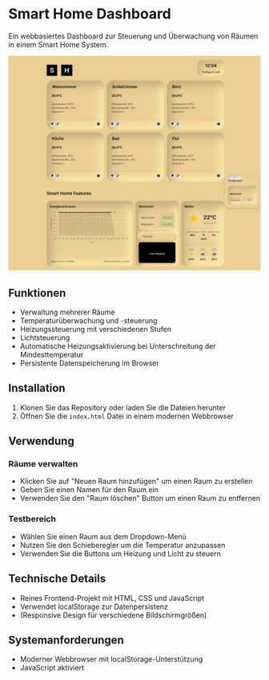 # Smart Home Dashboard

Ein webbasiertes Dashboard zur Steuerung und Überwachung von Räumen in einem Smart Home System.

![Smart Home Dashboard](resources/images/SmartHome.jpeg)

## Funktionen

- Verwaltung mehrerer Räume
- Temperaturüberwachung und -steuerung
- Heizungssteuerung mit verschiedenen Stufen
- Lichtsteuerung
- Automatische Heizungsaktivierung bei Unterschreitung der Mindesttemperatur
- Persistente Datenspeicherung im Browser

## Installation

1. Klonen Sie das Repository oder laden Sie die Dateien herunter
2. Öffnen Sie die `index.html` Datei in einem modernen Webbrowser

## Verwendung

### Räume verwalten
- Klicken Sie auf "Neuen Raum hinzufügen" um einen Raum zu erstellen
- Geben Sie einen Namen für den Raum ein
- Verwenden Sie den "Raum löschen" Button um einen Raum zu entfernen

### Testbereich
- Wählen Sie einen Raum aus dem Dropdown-Menü
- Nutzen Sie den Schieberegler um die Temperatur anzupassen
- Verwenden Sie die Buttons um Heizung und Licht zu steuern

## Technische Details

- Reines Frontend-Projekt mit HTML, CSS und JavaScript
- Verwendet localStorage zur Datenpersistenz
- (Responsive Design für verschiedene Bildschirmgrößen)

## Systemanforderungen

- Moderner Webbrowser mit localStorage-Unterstützung
- JavaScript aktiviert